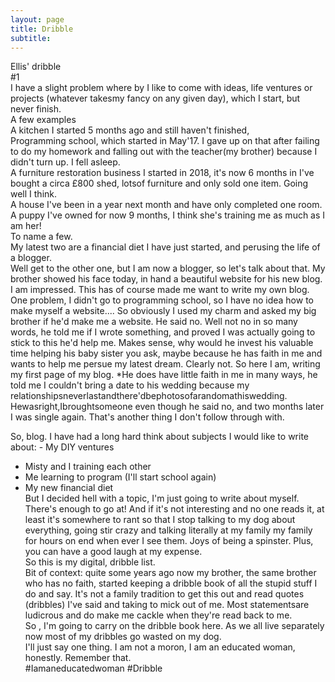 ```yaml
---
layout: page
title: Dribble
subtitle:   
---
```


Ellis' dribble <br>
 #1 <br>
I have a slight problem where by I like to come with ideas, life ventures or projects (whatever takesmy fancy on any given day), which I start, but never finish. <br>
A few examples <br>
A kitchen I started 5 months ago and still haven't finished,<br>
Programming school, which started in May'17. I gave up on that after failing to do my homework and falling out with the teacher(my brother) because I didn't turn up. I fell asleep.<br>
A furniture restoration business I started in 2018, it's now 6 months in I've bought a circa £800 shed, lotsof furniture and only sold one item. Going well I think.<br>
A house I've been in a year next month and have only completed one room.<br>
A puppy I've owned for now 9 months, I think she's training me as much as I am her!<br>
To name a few.<br>
My latest two are a financial diet I have just started, and perusing the life of a blogger.<br>
Well get to the other one, but I am now a blogger, so let's talk about that. My brother showed his face today, in hand a beautiful website for his new blog. I am impressed. This has of course made me want to write my own blog. One problem, I didn't go to programming school, so I have no idea how to make myself a website.... So obviously I used my charm and asked my big brother if he'd make me a website. He said no. Well not no in so many words, he told me if I wrote something, and proved I was actually going to stick to this he'd help me. Makes sense, why would he invest his valuable time helping his baby sister you ask, maybe because he has faith in me and wants to help me persue my latest dream. Clearly not. So here I am, writing my first page of my blog. *He does have little faith in me in many ways, he told me I couldn't bring a date to his wedding because my relationshipsneverlastandthere'dbephotosofarandomathiswedding. Hewasright,Ibroughtsomeone even though he said no, and two months later I was single again. That's another thing I don't follow through with. <br>
 
So, blog. I have had a long hard think about subjects I would like to write about: - My DIY ventures<br>
- Misty and I training each other<br>
- Me learning to program (I'll start school again)<br>
- My new financial diet<br>
But I decided hell with a topic, I'm just going to write about myself. There's enough to go at! And if it's not interesting and no one reads it, at least it's somewhere to rant so that I stop talking to my dog about everything, going stir crazy and talking literally at my family my family for hours on end when ever I see them. Joys of being a spinster. Plus, you can have a good laugh at my expense.<br>
So this is my digital, dribble list.<br>
Bit of context: quite some years ago now my brother, the same brother who has no faith, started keeping a dribble book of all the stupid stuff I do and say. It's not a family tradition to get this out and read quotes (dribbles) I've said and taking to mick out of me. Most statementsare ludicrous and do make me cackle when they're read back to me.<br>
So , I'm going to carry on the dribble book here. As we all live separately now most of my dribbles go wasted on my dog.<br>
I'll just say one thing. I am not a moron, I am an educated woman, honestly. Remember that.<br>
#Iamaneducatedwoman #Dribble
 
